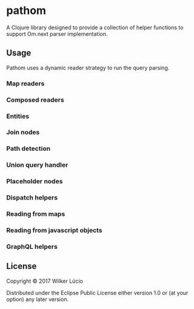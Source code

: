 # pathom

A Clojure library designed to provide a collection of helper functions to support Om.next parser implementation.

## Usage

Pathom uses a dynamic reader strategy to run the query parsing.

### Map readers

### Composed readers

### Entities

### Join nodes

### Path detection

### Union query handler

### Placeholder nodes

### Dispatch helpers

### Reading from maps

### Reading from javascript objects

### GraphQL helpers

## License

Copyright © 2017 Wilker Lúcio

Distributed under the Eclipse Public License either version 1.0 or (at
your option) any later version.
